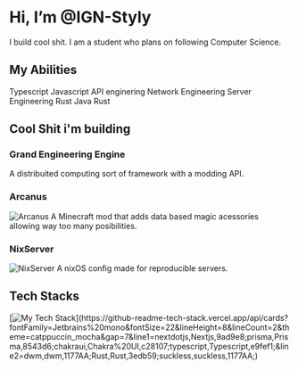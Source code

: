 
# Hi, I’m @IGN-Styly
I build cool shit. I am a student who plans on following Computer Science.

## My Abilities
Typescript
Javascript
API enginering
Network Engineering
Server Engineering
Rust
Java
Rust
## Cool Shit i'm building
### Grand Engineering Engine
A distribuited computing sort of framework with a modding API.
### Arcanus
![Arcanus](https://cdn.modrinth.com/data/cached_images/498cbdd240c1e62dbd65927a68c23e14daba18b9.png)
A Minecraft mod that adds data based magic acessories allowing way too many posibilities.

### NixServer
![NixServer](https://github.com/IGN-Styly/IGN-Styly/assets/86234175/f65f19c9-1bec-46a4-8efe-56b48cb4e44a)
A nixOS config made for reproducible servers.

## Tech Stacks 
[![My Tech Stack](https://github-readme-tech-stack.vercel.app/api/cards?fontFamily=Jetbrains%20mono&fontSize=22&lineHeight=8&lineCount=2&theme=catppuccin_mocha&gap=7&line1=nextdotjs,Nextjs,9ad9e8;prisma,Prisma,8543d6;chakraui,Chakra%20UI,c28107;typescript,Typescript,e9fef1;&line2=dwm,dwm,1177AA;Rust,Rust,3edb59;suckless,suckless,1177AA;)](https://github-readme-tech-stack.vercel.app/api/cards?fontFamily=Jetbrains%20mono&fontSize=22&lineHeight=8&lineCount=2&theme=catppuccin_mocha&gap=7&line1=nextdotjs,Nextjs,9ad9e8;prisma,Prisma,8543d6;chakraui,Chakra%20UI,c28107;typescript,Typescript,e9fef1;&line2=dwm,dwm,1177AA;Rust,Rust,3edb59;suckless,suckless,1177AA;)

